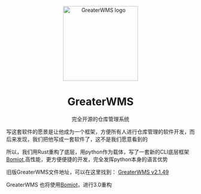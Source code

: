 <div align="center">
  <img src="static/img/logo.png" alt="GreaterWMS logo" width="200" height="auto" />
  <h1>GreaterWMS</h1>
  <p>完全开源的仓库管理系统</p>
</div>

写这套软件的愿景是让他成为一个框架，方便所有人进行仓库管理的软件开发，而后来发现，我们把他写成一套软件了，这不是我们愿意看到的

所以，我们用Rust重构了底层，用python作为载体，写了一套新的CLI底层框架[Bomiot](https://gitee.com/Bomiot/Bomiot),高性能，更方便便捷的开发，完全发挥python本身的语言优势

旧版GreaterWMS文件地址，可以在这里找到：
[GreaterWMS v2.1.49](https://gitee.com/Singosgu/GreaterWMS/tree/V2.1.49)

GreaterWMS 也将使用[Bomiot](https://gitee.com/Bomiot/Bomiot)，进行3.0重构